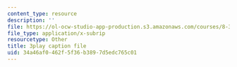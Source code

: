 ```yaml
---
content_type: resource
description: ''
file: https://ol-ocw-studio-app-production.s3.amazonaws.com/courses/8-333-statistical-mechanics-i-statistical-mechanics-of-particles-fall-2013/34a46af0462f5f36b3897d5edc765c01_EQB2Pw0lWRU.vtt
file_type: application/x-subrip
resourcetype: Other
title: 3play caption file
uid: 34a46af0-462f-5f36-b389-7d5edc765c01
---
```

